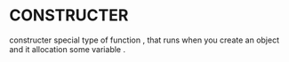 # CONSTRUCTER
constructer special type of function , that runs when you create an object and it allocation some variable .



